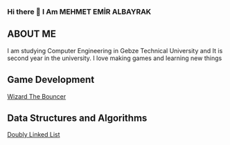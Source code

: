 ### Hi there 👋 I Am MEHMET EMİR ALBAYRAK
## ABOUT ME
I am studying Computer Engineering in Gebze Technical University and It is second year in the university. I love making games and learning new things
## Game Development
[Wizard The Bouncer](https://github.com/MehmetEmirAlbayrak/WizardTheBouncer)
## Data Structures and Algorithms 
[Doubly Linked List](https://github.com/MehmetEmirAlbayrak/DoublyLinkedList)

<!--
**MehmetEmirAlbayrak/MehmetEmirAlbayrak** is a ✨ _special_ ✨ repository because its `README.md` (this file) appears on your GitHub profile.

Here are some ideas to get you started:

- 🔭 I’m currently working on ...
- 🌱 I’m currently learning ...
- 👯 I’m looking to collaborate on ...
- 🤔 I’m looking for help with ...
- 💬 Ask me about ...
- 📫 How to reach me: ...
- 😄 Pronouns: ...
- ⚡ Fun fact: ...
-->
